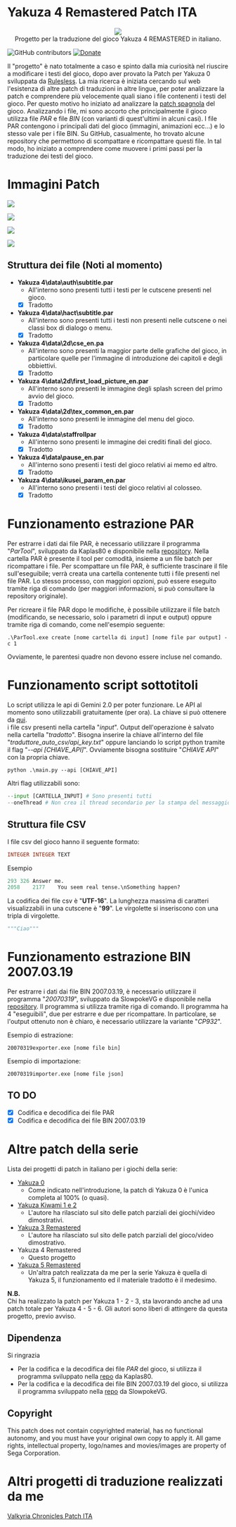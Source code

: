 # Yakuza 4  Remastered Patch ITA
<p align="center">
  <img src="img/LogoYakuza4.png" /><br>
    Progetto per la traduzione del gioco Yakuza 4 REMASTERED in italiano.
</p>


![GitHub contributors](https://img.shields.io/github/contributors/zSavT/Yakuza4-Patch-ITA)
[![Donate](https://img.shields.io/badge/Donate-PayPal-blue.svg)](https://www.paypal.com/paypalme/verio12)


Il "progetto" è nato totalmente a caso e spinto dalla mia curiosità nel riuscire a modificare i testi del gioco, dopo aver provato la Patch per Yakuza 0 sviluppata da [Rulesless](https://letraduzionidirulesless.wordpress.com/yakuza0-2/).
La mia ricerca è iniziata cercando sul web l'esistenza di altre patch di traduzioni in altre lingue, per poter analizzare la patch e comprendere più velocemente quali siano i file contenenti i testi del gioco.
Per questo motivo ho iniziato ad analizzare la [patch spagnola](https://steamcommunity.com/sharedfiles/filedetails/?id=3385318071) del gioco.
Analizzando i file, mi sono accorto che principalmente il gioco utilizza file _PAR_ e file _BIN_ (con varianti di quest'ultimi in alcuni casi). I file PAR contengono i principali dati del gioco (immagini, animazioni ecc...) e lo stesso vale per i file BIN. Su GitHub, casualmente, ho trovato alcune repository che permettono di scompattare e ricompattare questi file. In tal modo, ho iniziato a comprendere come muovere i primi passi per la traduzione dei testi del gioco.

# Immagini Patch

![](img/cutscene.jpg)

![](img/menu.jpg)

![](img/extra.jpg)

![](img/memo.jpg)


## Struttura dei file (Noti al momento)

- __Yakuza 4\data\auth\subtitle.par__
    - All'interno sono presenti tutti i testi per le cutscene presenti nel gioco.
    - [x] Tradotto 
- __Yakuza 4\data\hact\subtitle.par__
    - All'interno sono presenti tutti i testi non presenti nelle cutscene o nei classi box di dialogo o menu.
    - [x] Tradotto 
- __Yakuza 4\data\2d\cse_en.pa__
    - All'interno sono presenti la maggior parte delle grafiche del gioco, in particolare quelle per l'immagine di introduzione dei capitoli e degli obbiettivi.
    - [x] Tradotto
- __Yakuza 4\data\2d\first_load_picture_en.par__
    - All'interno sono presenti le immagine degli splash screen del primo avvio del gioco.
    - [x] Tradotto
- __Yakuza 4\data\2d\tex_common_en.par__
    - All'interno sono presenti le immagine del menu del gioco.
    - [x] Tradotto
- __Yakuza 4\data\staffrollpar__
    - All'interno sono presenti le immagine dei crediti finali del gioco.
    - [x] Tradotto
- __Yakuza 4\data\pause_en.par__
    - All'interno sono presenti i testi del gioco relativi ai memo ed altro.
    - [x] Tradotto
- __Yakuza 4\data\ikusei_param_en.par__
    - All'interno sono presenti i testi del gioco relativi al colosseo.
    - [x] Tradotto

# Funzionamento estrazione PAR

Per estrarre i dati dai file PAR, è necessario utilizzare il programma "_ParTool_", sviluppato da Kaplas80 e disponibile nella [repository](https://github.com/Kaplas80/ParManager.git). Nella cartella PAR è presente il tool per comodità, insieme a un file batch per ricompattare i file. Per scompattare un file PAR, è sufficiente trascinare il file sull'eseguibile; verrà creata una cartella contenente tutti i file presenti nel file PAR. Lo stesso processo, con maggiori opzioni, può essere eseguito tramite riga di comando (per maggiori informazioni, si può consultare la repository originale).

Per ricreare il file PAR dopo le modifiche, è possibile utilizzare il file batch (modificando, se necessario, solo i parametri di input e output) oppure tramite riga di comando, come nell'esempio seguente:

```
.\ParTool.exe create [nome cartella di input] [nome file par output] -c 1
```
Ovviamente, le parentesi quadre non devono essere incluse nel comando.

# Funzionamento script sottotitoli

Lo script utilizza le api di Gemini 2.0 per poter funzionare. Le API al momento sono utilizzabili gratuitamente (per ora). La chiave si può ottenere da [qui](https://aistudio.google.com/apikey).<br> i file csv presenti nella cartella "_input_". Output dell'operazione è salvato nella cartella "_tradotto_".
Bisogna inserire la chiave all'interno del file "_traduttore_auto_csv/api_key.txt_" oppure lanciando lo script python tramite il flag "_--api [CHIAVE_API]_".
Ovviamente bisogna sostituire "_CHIAVE API_" con la propria chiave.

```
python .\main.py --api [CHIAVE_API]
```
Altri flag utilizzabili sono:
```py
--input [CARTELLA_INPUT] # Sono presenti tutti 
--oneThread # Non crea il thread secondario per la stampa del messaggio "Traducendo..."
```

## Struttura file CSV

I file csv del gioco hanno il seguente formato:

```sql
INTEGER INTEGER TEXT
```
Esempio
```py
293	326	Answer me.
2058	2177	You seem real tense.\nSomething happen?
```

La codifica dei file csv è "__UTF-16__".
La lunghezza massima di caratteri visualizzabili in una cutscene è "__99__". Le virgolette si inseriscono con una tripla di virgolette.
```py
"""Ciao"""
```

# Funzionamento estrazione BIN 2007.03.19

Per estrarre i dati dai file BIN 2007.03.19, è necessario utilizzare il programma "_20070319_", sviluppato da SlowpokeVG e disponibile nella [repository](https://github.com/SlowpokeVG/Yakuza-2007.03.19-bin-file-exporter-importer). Il programma si utilizza tramite riga di comando. Il programma ha 4 "eseguibili", due per estrarre e due per ricompattare. In particolare, se l'output ottenuto non è chiaro, è necessario utilizzare la variante "_CP932_".

Esempio di estrazione:
```
20070319exporter.exe [nome file bin]
```
Esempio di importazione:
```
20070319importer.exe [nome file json]
```
## TO DO

- [x] Codifica e decodifica dei file PAR
- [x] Codifica e decodifica dei file BIN 2007.03.19

# Altre patch della serie

Lista dei progetti di patch in italiano per i giochi della serie:
- [Yakuza 0](https://letraduzionidirulesless.wordpress.com/yakuza0-2/)
    - Come indicato nell'introduzione, la patch di Yakuza 0 è l'unica completa al 100% (o quasi).
- [Yakuza Kiwami 1 e 2](https://vittolarosa93.wixsite.com/kiwamivideo)
    - L'autore ha rilasciato sul sito delle patch parziali dei giochi/video dimostrativi.
- [Yakuza 3 Remastered](https://vittolarosa93.wixsite.com/kiwamivideo)
    - L'autore ha rilasciato sul sito delle patch parziali del gioco/video dimostrativo.
- Yakuza 4 Remastered
    - Questo progetto
- [Yakuza 5 Remastered](https://github.com/zSavT/Yakuza5-Patch-ITA)
    - Un'altra patch realizzata da me per la serie Yakuza è quella di Yakuza 5, il funzionamento ed il materiale tradotto è il medesimo.

__N.B.__<br>
Chi ha realizzato la patch per Yakuza 1 - 2 - 3, sta lavorando anche ad una patch totale per Yakuza 4 - 5 - 6.
Gli autori sono liberi di attingere da questa progetto, previo avviso.

## Dipendenza
Si ringrazia

- Per la codifica e la decodifica dei file _PAR_ del gioco, si utilizza il programma sviluppato nella [repo](https://github.com/Kaplas80/ParManager.git) da Kaplas80.<br>
- Per la codifica e la decodifica dei file BIN 2007.03.19 del gioco, si utilizza il programma sviluppato nella [repo](https://github.com/SlowpokeVG/Yakuza-2007.03.19-bin-file-exporter-importer) da SlowpokeVG.

## Copyright
This patch does not contain copyrighted material, has no functional autonomy, and you must have your original own copy to apply it.
All game rights, intellectual property, logo/names and movies/images are property of Sega Corporation.

# Altri progetti di traduzione realizzati da me
[Valkyria Chronicles Patch ITA](https://github.com/zSavT/Valkyria-Chronicles-Patch-ITA)
